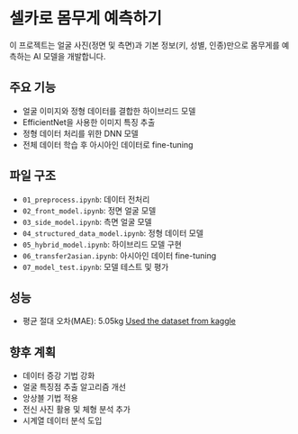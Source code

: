 # 셀카로 몸무게 예측하기

이 프로젝트는 얼굴 사진(정면 및 측면)과 기본 정보(키, 성별, 인종)만으로 몸무게를 예측하는 AI 모델을 개발합니다.

## 주요 기능

- 얼굴 이미지와 정형 데이터를 결합한 하이브리드 모델
- EfficientNet을 사용한 이미지 특징 추출
- 정형 데이터 처리를 위한 DNN 모델
- 전체 데이터 학습 후 아시아인 데이터로 fine-tuning

## 파일 구조

- `01_preprocess.ipynb`: 데이터 전처리 
- `02_front_model.ipynb`: 정면 얼굴 모델 
- `03_side_model.ipynb`: 측면 얼굴 모델
- `04_structured_data_model.ipynb`: 정형 데이터 모델
- `05_hybrid_model.ipynb`: 하이브리드 모델 구현
- `06_transfer2asian.ipynb`: 아시아인 데이터 fine-tuning
- `07_model_test.ipynb`: 모델 테스트 및 평가

## 성능

- 평균 절대 오차(MAE): 5.05kg
[Used the dataset from kaggle](https://www.kaggle.com/datasets/elliotp/idoc-mugshots)

## 향후 계획

- 데이터 증강 기법 강화
- 얼굴 특징점 추출 알고리즘 개선
- 앙상블 기법 적용
- 전신 사진 활용 및 체형 분석 추가
- 시계열 데이터 분석 도입
